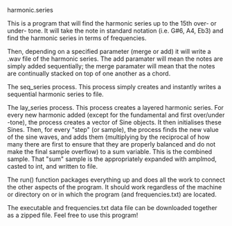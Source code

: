 harmonic.series

This is a program that will find the harmonic series up to the 15th over- or under- tone. It will take the note in standard notation (i.e. G#6, A4, Eb3) and find the harmonic series in terms of frequencies. 

Then, depending on a specified parameter (merge or add) it will write a .wav file of the harmonic series. The add paramater will mean the notes are simply added sequentially; the merge paramater will mean that the notes are continually stacked on top of one another as a chord.

The seq_series process. This process simply creates and instantly writes a sequential harmonic series to file.

The lay_series process. This process creates a layered harmonic series. For every new harmonic added (except for the fundamental and first over/under -tone), the process creates a vector of Sine objects. It then initialises these Sines. Then, for every "step" (or sample), the process finds the new value of the sine waves, and adds them (multiplying by the reciprocal of how many there are first to ensure that they are properly balanced and do not make the final sample overflow) to a sum variable. This is the combined sample. That "sum" sample is the appropriately expanded with amplmod, casted to int, and written to file.

The run() function packages everything up and does all the work to connect the other aspects of the program. It should work regardless of the machine or directory on or in which the program (and frequencies.txt) are located.

The executable and frequencies.txt data file can be downloaded together as a zipped file. Feel free to use this program!
